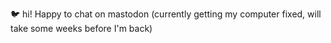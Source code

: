 🐦 hi! Happy to chat on mastodon
(currently getting my computer fixed, will take some weeks before I'm back)
<!---
lue-bird/lue-bird is a ✨ special ✨ repository because its `README.md` (this file) appears on your GitHub profile.
You can click the Preview link to take a look at your changes.
--->
